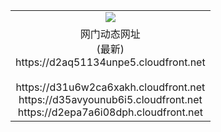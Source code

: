 ﻿<table>
  <tr></tr>
  <tr><td colspan=2 align=center><img src="https://d2aq51134unpe5.cloudfront.net/Up/oGate.jpg" /></td></tr>
  <tr><td colspan=2 align=center>网门动态网址<br/>(最新)
<br>https://d2aq51134unpe5.cloudfront.net
<br/>
<br>https://d31u6w2ca6xakh.cloudfront.net
<br>https://d35avyounub6i5.cloudfront.net
<br>https://d2epa7a6i08dph.cloudfront.net
    </td>
  </tr>
</table>

